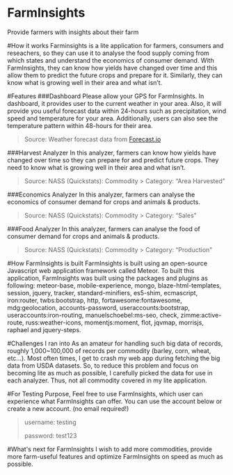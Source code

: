 # FarmInsights
Provide farmers with insights about their farm

#How it works
Farminsights is a lite application for farmers, consumers and reseachers, so they can use it to analyse the food supply coming from which states and understand the economics of consumer demand. With FarmInsights, they can know how yields have changed over time and this allow them to predict the future crops and prepare for it. Similarly, they can know what is growing well in their area and what isn’t.


#Features
###Dashboard
Please allow your GPS for FarmInsights. In dashboard, it provides user to the current weather in your area. Also, it will provide you useful forecast data within 24-hours such as precipitation, wind speed and temperature for your area. Additionally, users can also see the temperature pattern within 48-hours for their area.
>Source:
>Weather forecast data from [Forecast.io](http://forecast.io/)


###Harvest Analyzer
In this analyzer, farmers can know how yields have changed over time so they can prepare for and predict future crops. They need to know what is growing well in their area and what isn’t.
>Source:
>NASS (Quickstats): Commodity > Category: “Area Harvested"


###Economics Analyzer
In this analyzer, farmers can analyse the economics of consumer demand for crops and animals & products.
>Source:
>NASS (Quickstats): Commodity > Category: “Sales"


###Food Analyzer
In this analyzer, farmers can analyse the food of consumer demand for crops and animals & products.
>Source:
>NASS (Quickstats): Commodity > Category: “Production"

#How FarmInsights is built
FarmInsights is built using an open-source Javascript web application framework called Meteor. To built this application, FarmInsights was built using the packages and plugins as following:
meteor-base, mobile-experience, mongo, blaze-html-templates, session, jquery, tracker, standard-minifiers, es5-shim, ecmascript, iron:router, twbs:bootstrap, http, fortawesome:fontawesome, mdg:geolocation, accounts-password, useraccounts:bootstrap, useraccounts:iron-routing, manuelschoebel:ms-seo, check, zimme:active-route, russ:weather-icons, momentjs:moment, flot, jqvmap, morrisjs, raphael and jquery-steps.

#Challenges I ran into
As an amateur for handling such big data of records, roughly 1,000~100,000 of records per commodity (barley, corn, wheat, etc…). Most often times, I get to crash my web app during fetching the big data from USDA datasets. So, to reduce this problem and focus on  becoming lite as much as possible, I carefully picked the data for use in each analyzer. Thus, not all commodity covered in my lite application.

#For Testing Purpose,
Feel free to use FarmInsights, which user can experience what FarmInsights can offer. You can use the account below or create a new account. (no email required!)
>
>username: testing
>
>password: test123
>

#What's next for FarmInsights
I wish to add more commodities, provide more farm-useful features and optimize FarmInsights on speed as much as possible.